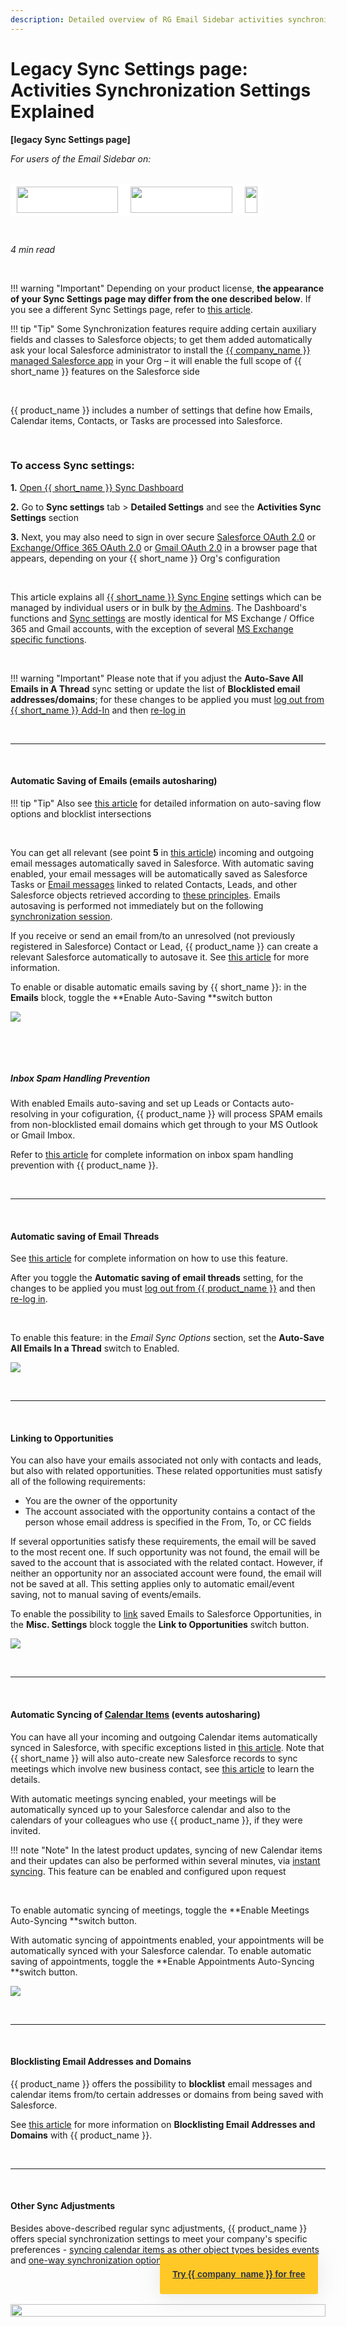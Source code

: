 ```yaml
---
description: Detailed overview of RG Email Sidebar activities synchronization settings
---
```

# Legacy Sync Settings page: Activities Synchronization Settings Explained  
  
**[legacy Sync Settings page]**

<i>For users of the Email Sidebar on:</i><br><br>
<div class="container" style="display: inline-block; height: 42px; width: 162px; padding: 5px 10px; background-color: #fff;"><img src="https://revenuegrid.com/revenue-inbox/wp-content/uploads/Exchange1.svg" style="height: 100%; object-fit: contain; vertical-align: middle;"></div><div class="container" style="display: inline-block; height: 42px; width: 163px; padding: 5px 10px; background-color: #fff;"><img src="https://revenuegrid.com/revenue-inbox/wp-content/uploads/Office365.svg" style="height: 100%; object-fit: contain; vertical-align: middle;"></div><div class="container" style="display: inline-block; height: 42px; width: auto; padding: 5px 10px; background-color: #fff;"><img src="https://smartcloudconnect.io/wp-content/uploads/2021/08/logo-Gmail.jpg" style="height: 100%; object-fit: contain; vertical-align: middle;"></div> 

&nbsp;

*4 min read*  

<!-- ShareThis BEGIN --> 
<div class="addthis_inline_share_toolbox"></div>
<!-- End ShareThis --> 

&nbsp;

!!! warning "Important"
    Depending on your product license, **the appearance of your Sync Settings page may differ from the one described below**. If you see a different Sync Settings page, refer to [this article](../Configuring-Activities-Synchronization-Settings-rg/).

!!! tip "Tip"
    Some Synchronization features require adding certain auxiliary fields and classes to Salesforce objects; to get them added automatically ask your local Salesforce administrator to install the [{{ company_name }} managed Salesforce app](../Admin-Managed-Package/) in your Org – it will enable the full scope of {{ short_name }} features on the Salesforce side

&nbsp;

{{ product_name }} includes a number of settings that define how Emails, Calendar items, Contacts, or Tasks are processed into Salesforce.

&nbsp;

### To access Sync settings:

**1\.** [Open {{ short_name }} Sync Dashboard](../How-to-Open-Sync-Dashboard-(Adaptive-view)/)  

**2\.** Go to **Sync settings** tab > **Detailed Settings** and see the **Activities Sync Settings** section  

**3\.** Next, you may also need to sign in over secure [Salesforce OAuth 2.0](https://help.salesforce.com/s/articleView?id=sf.remoteaccess_oauth_flows.htm&type=5) or [Exchange/Office 365 OAuth 2.0](https://docs.microsoft.com/en-us/azure/active-directory/develop/v2-oauth2-auth-code-flow) or [Gmail OAuth 2.0](https://developers.google.com/identity/sign-in/web/sign-in) in a browser page that appears, depending on your {{ short_name }} Org's configuration





&nbsp;

This article explains all [{{ short_name }} Sync Engine](../Synchronization-Engine-An-Overview/) settings which can be managed by individual users or in bulk by [the Admins](../How-to-Log-In-to-the-Admin-Panel/). The Dashboard's functions and [Sync settings](../Configuring-Activities-Synchronization-Settings/) are mostly identical for MS Exchange / Office 365 and Gmail accounts, with the exception of several [MS Exchange specific functions](../Using-the-Solution-for-Salesforce-and-Gmail/#differences_between_the_exchangeoffice_365_add-in_implementation_and_the_chrome_extension_for_gmail).

&nbsp;

!!! warning "Important"
    Please note that if you adjust the **Auto-Save All Emails in A Thread** sync setting or update the list of **Blocklisted email addresses/domains**; for these changes to be applied you must [log out from {{ short_name }} Add-In](https://docs.revenuegrid.com/ri/fast/assets/images/d33v4339jhl8k0cloudfrontnet/docs/assets/57398d2e903360669faf1f0a/images/5b3a275f0428630abc0ba0da.png) and then [re-log in](../How-to-Install-and-Run-the-Solution-all-configurations/#ii_rg_email_sidebar_logon)

&nbsp;

* * *

&nbsp;

#### Automatic Saving of Emails (emails autosharing)

!!! tip "Tip"
    Also see [this article](../Special-Admin-Panel-Settings/#auto-saving_and_blocklist_intersections) for detailed information on auto-saving flow options and blocklist intersections

&nbsp;

You can get all relevant (see point **5** in [this article](../Saving-Emails-in-Salesforce-1.-Function-Overview/#under_the_hood_mechanisms_and_special_patterns_applied_on_emails_saving)) incoming and outgoing email messages automatically saved in Salesforce. With automatic saving enabled, your email messages will be automatically saved as Salesforce Tasks or [Email messages](http://help.salesforce.com/articleView?id=emailadmin_enhanced_email_overview.htm&type=5) linked to related Contacts, Leads, and other Salesforce objects retrieved according to [these principles](../Initial-Search-and-Applied-Record-Filters/#the_resulting_related_records_list_will_include). Emails autosaving is performed not immediately but on the following [synchronization session](../Synchronization-Engine-An-Overview/).  


If you receive or send an email from/to an unresolved (not previously registered in Salesforce) Contact or Lead, {{ product_name }} can create a relevant Salesforce automatically to autosave it. See [this article](../Synchronization-Engine-An-Overview/#automatic_creation_of_contacts_or_leads_by_rg_email_sidebar_autoresolving) for more information.

To enable or disable automatic emails saving by {{ short_name }}: in the **Emails** block, toggle the **Enable Auto-Saving **switch button

![](../assets/images/d33v4339jhl8k0cloudfrontnet/docs/assets/57398d2e903360669faf1f0a/images/583da1a790336006981741e4.png)

&nbsp;

&nbsp;

##### Inbox Spam Handling Prevention

With enabled Emails auto-saving and set up Leads or Contacts auto-resolving in your cofiguration, {{ product_name }} will process SPAM emails from non-blocklisted email domains which get through to your MS Outlook or Gmail Imbox.

Refer to [this article](../Inbox-SPAM-Handling-in-RG-Email-Sidebar/) for сomplete information on inbox spam handling prevention with {{ product_name }}.

&nbsp;

* * *

&nbsp;

#### Automatic saving of Email Threads

See [this article](../Save-All-Emails-in-a-Thread/) for complete information on how to use this feature.

After you toggle the **Automatic saving of email threads** setting, for the changes to be applied you must [log out from {{ product_name }}](../How-to-Change-Email-Address-in-Your-Product-Account-Office-365/) and then [re-log in](../How-to-Install-and-Run-the-Solution-all-configurations/#ii_rg_email_sidebar_logon).

&nbsp;

To enable this feature: in the *Email Sync Options* section, set the **Auto-Save All Emails In a Thread** switch to Enabled.

![](../assets/images/d33v4339jhl8k0cloudfrontnet/docs/assets/57398d2e903360669faf1f0a/images/5b07f6c62c7d3a2f9011e9be.png)

&nbsp;
&nbsp;

* * *

&nbsp;

#### Linking to Opportunities

You can also have your emails associated not only with contacts and leads, but also with related opportunities. These related opportunities must satisfy all of the following requirements:

*   You are the owner of the opportunity
*   The account associated with the opportunity contains a contact of the person whose email address is specified in the From, To, or CC fields

If several opportunities satisfy these requirements, the email will be saved to the most recent one. If such opportunity was not found, the email will be saved to the account that is associated with the related contact. However, if neither an opportunity nor an associated account were found, the email will not be saved at all. This setting applies only to automatic email/event saving, not to manual saving of events/emails.

To enable the possibility to [link](../Activities-Linking/) saved Emails to Salesforce Opportunities, in the **Misc. Settings** block toggle the **Link to Opportunities** switch button.

![](../assets/images/d33v4339jhl8k0cloudfrontnet/docs/assets/57398d2e903360669faf1f0a/images/583da1b390336006981741e5.png)

&nbsp;

* * *

&nbsp;

#### Automatic Syncing of [Calendar Items](../Saving-Calendar-Items-in-Salesforce-(Adaptive-view)/) (events autosharing)

You can have all your incoming and outgoing Calendar items automatically synced in Salesforce, with specific exceptions listed in [this article](../Calendars-Syncing-Exceptions/). Note that {{ short_name }} will also auto-create new Salesforce records to sync meetings which involve new business contact, see [this article](../Synchronization-Engine-An-Overview/#automatic_creation_of_contacts_or_leads_by_rg_email_sidebar_autoresolving) to learn the details.

With automatic meetings syncing enabled, your meetings will be automatically synced up to your Salesforce calendar and also to the calendars of your colleagues who use {{ product_name }}, if they were invited.

!!! note "Note"
    In the latest product updates, syncing of new Calendar items and their updates can also be performed within several minutes, via [instant syncing](../Synchronization-Engine-An-Overview/#instant_sync_of_calendar_items). This feature can be enabled and configured upon request

&nbsp;

To enable automatic syncing of meetings, toggle the **Enable Meetings Auto-Syncing **switch button.

With automatic syncing of appointments enabled, your appointments will be automatically synced with your Salesforce calendar. To enable automatic saving of appointments, toggle the **Enable Appointments Auto-Syncing **switch button.

![](../assets/images/Configuration-&-Settings/User-Settings/meetings_appointments_as.png)

&nbsp;

* * *

&nbsp;

#### Blocklisting Email Addresses and Domains

{{ product_name }} offers the possibility to **blocklist** email messages and calendar items from/to certain addresses or domains from being saved with Salesforce.

See [this article](../Blocklisting-Email-Addresses-and-Domains/) for more information on **Blocklisting Email Addresses and Domains** with {{ product_name }}.


&nbsp;

* * *

&nbsp;

#### Other Sync Adjustments

Besides above-described regular sync adjustments, {{ product_name }} offers special synchronization settings to meet your company's specific preferences - [syncing calendar items as other object types besides events](../Special-Sync-Options-Save-Events-As-Other-&-One-Way-Sync/#syncing_calendar_events_as_custom_or_standard_salesforce_objects_eg_tasks) and [one-way synchronization options](../Special-Sync-Options-Save-Events-As-Other-&-One-Way-Sync/#one-way_synchronization).


&#160;
 &#160;


<style>
  .banners {
    text-align: center;
    display: flex;
    flex-direction: column;
    align-items: center;
  }

  .banners a.button {
      background-color: #FFC827;
      color: #2F3341;
      box-shadow: 0 5px 35px rgba(146, 146, 146, 0.2);
      padding: 20px;
      font-family: Graphic, arial;
      font-weight: 600;
      line-height: 24px;
      margin-top: -100px;
      border-radius: 3px;
      cursor: pointer;
      transition: .1s;
  }

  .banners a.button:hover {
    transform: scale(1.05);
  }

  .banners a.button a:hover,
  .banners a.button a:visited {
      color: #2F3341;
  }

  .banner-3 a.button {
    margin-left: 45%;
  }
</style>

<br>
<div class="banners banner-3">
  <img src="../../assets/images/banners/banner-3.svg" style="width: 100%; height: 100%;">
  <a class="button" href="https://revenuegrid.com/sign-up/?utm_source=kb_rg&utm_medium=referral&utm_campaign=eac&utm_content=banner" target="_blank">Try {{ company_name }} for free</a>
</div>